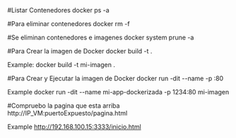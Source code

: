 #Listar Contenedores
docker ps -a

#Para eliminar contenedores
docker rm -f <CONTAINER ID>

#Se eliminan contenedores e imagenes
docker system prune -a

#Para Crear la imagen de Docker
docker build -t <nombreDeLaImagen> .

Example:
docker build -t mi-imagen .

#Para Crear y Ejecutar la imagen de Docker
docker run -dit --name <nombreDelContenedor> -p <puertoExpuesto>:80 <nombreDeLaImagen>

Example
docker run -dit --name mi-app-dockerizada -p 1234:80 mi-imagen 

#Compruebo la pagina que esta arriba
http://IP_VM:puertoExpuesto/pagina.html

Example
http://192.168.100.15:3333/inicio.html
